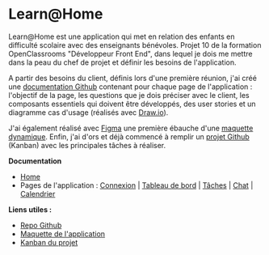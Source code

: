 # Learn@Home

Learn@Home est une application qui met en relation des enfants en difficulté scolaire avec des enseignants bénévoles. Projet 10 de la formation OpenClassrooms "Développeur Front End", dans lequel je dois me mettre dans la peau du chef de projet et définir les besoins de l'application.

A partir des besoins du client, définis lors d'une première réunion, j'ai créé une [documentation Github](https://github.com/JyjyStudio/Learn-Home-P10/wiki) contenant pour chaque page de l'application : l'objectif de la page, les questions que je dois préciser avec le client, les composants essentiels qui doivent être développés, des user stories et un diagramme cas d'usage (réalisés avec [Draw.io](https://app.diagrams.net/)).

J'ai également réalisé avec [Figma](https://www.figma.com/) une première ébauche d'une [maquette dynamique](https://www.figma.com/file/18h57ke8UCc9RoxxGekCrm/Learn%40Home?node-id=24%3A1754). Enfin, j'ai d'ors et déjà commencé à remplir un [projet Github](https://github.com/JyjyStudio/Learn-Home-P10/projects/1) (Kanban) avec les principales tâches à réaliser.

**Documentation**
- [Home](https://github.com/JyjyStudio/Learn-Home-P10/wiki)
- Pages de l'application : [Connexion](https://github.com/JyjyStudio/Learn-Home-P10/wiki/Page-de-connexion) | [Tableau de bord](https://github.com/JyjyStudio/Learn-Home-P10/wiki/Page-tableau-de-bord) | [Tâches](https://github.com/JyjyStudio/Learn-Home-P10/wiki/Page-taches) | [Chat](https://github.com/JyjyStudio/Learn-Home-P10/wiki/Page-chat) | [Calendrier](https://github.com/JyjyStudio/Learn-Home-P10/wiki/Page-calendrier)

**Liens utiles :**
- [Repo Github](https://github.com/JyjyStudio/Learn-Home-P10)
- <a href="https://www.figma.com/file/18h57ke8UCc9RoxxGekCrm/Learn%40Home?node-id=24%3A1754" target="_blank">Maquette de l'application</a>
- [Kanban du projet](https://github.com/JyjyStudio/Learn-Home-P10/projects/1)
